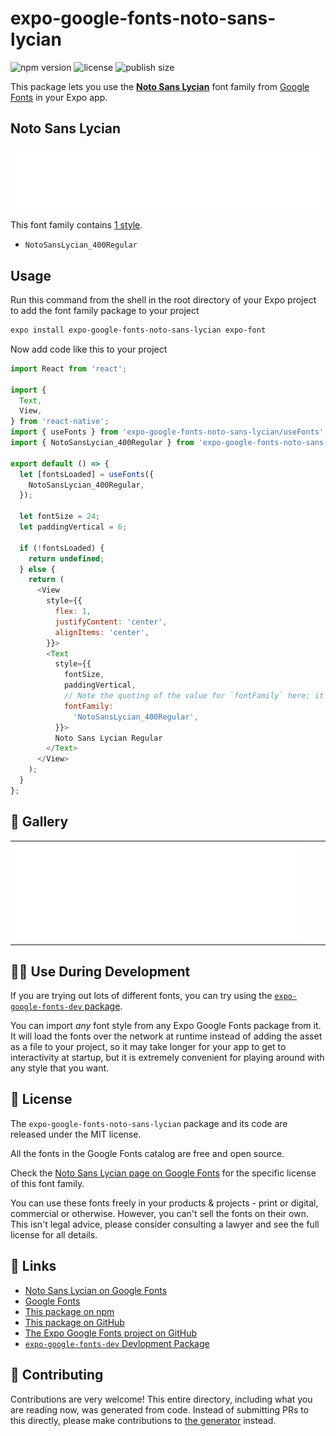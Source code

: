 # expo-google-fonts-noto-sans-lycian

![npm version](https://flat.badgen.net/npm/v/expo-google-fonts-noto-sans-lycian)
![license](https://flat.badgen.net/github/license/expo/google-fonts)
![publish size](https://flat.badgen.net/packagephobia/install/expo-google-fonts-noto-sans-lycian)

This package lets you use the [**Noto Sans Lycian**](https://fonts.google.com/specimen/Noto+Sans+Lycian) font family from [Google Fonts](https://fonts.google.com/) in your Expo app.

## Noto Sans Lycian

![Noto Sans Lycian](./font-family.png)

This font family contains [1 style](#-gallery).

- `NotoSansLycian_400Regular`

## Usage

Run this command from the shell in the root directory of your Expo project to add the font family package to your project
```sh
expo install expo-google-fonts-noto-sans-lycian expo-font
```

Now add code like this to your project
```js
import React from 'react';

import {
  Text,
  View,
} from 'react-native';
import { useFonts } from 'expo-google-fonts-noto-sans-lycian/useFonts';
import { NotoSansLycian_400Regular } from 'expo-google-fonts-noto-sans-lycian/400Regular';

export default () => {
  let [fontsLoaded] = useFonts({
    NotoSansLycian_400Regular,
  });

  let fontSize = 24;
  let paddingVertical = 6;

  if (!fontsLoaded) {
    return undefined;
  } else {
    return (
      <View
        style={{
          flex: 1,
          justifyContent: 'center',
          alignItems: 'center',
        }}>
        <Text
          style={{
            fontSize,
            paddingVertical,
            // Note the quoting of the value for `fontFamily` here; it expects a string!
            fontFamily:
              'NotoSansLycian_400Regular',
          }}>
          Noto Sans Lycian Regular
        </Text>
      </View>
    );
  }
};

```

## 🔡 Gallery


||||
|-|-|-|
|![NotoSansLycian_400Regular](.//400Regular/NotoSansLycian_400Regular.ttf.png)||||


## 👩‍💻 Use During Development

If you are trying out lots of different fonts, you can try using the [`expo-google-fonts-dev` package](https://github.com/freeboub/google-fonts/tree/master/font-packages/dev#readme).

You can import *any* font style from any Expo Google Fonts package from it. It will load the fonts
over the network at runtime instead of adding the asset as a file to your project, so it may take longer
for your app to get to interactivity at startup, but it is extremely convenient
for playing around with any style that you want.

## 📖 License

The `expo-google-fonts-noto-sans-lycian` package and its code are released under the MIT license.

All the fonts in the Google Fonts catalog are free and open source.

Check the [Noto Sans Lycian page on Google Fonts](https://fonts.google.com/specimen/Noto+Sans+Lycian) for the specific license of this font family.

You can use these fonts freely in your products & projects - print or digital, commercial or otherwise. However, you can't sell the fonts on their own. This isn't legal advice, please consider consulting a lawyer and see the full license for all details.

## 🔗 Links

- [Noto Sans Lycian on Google Fonts](https://fonts.google.com/specimen/Noto+Sans+Lycian)
- [Google Fonts](https://fonts.google.com/)
- [This package on npm](https://www.npmjs.com/package/expo-google-fonts-noto-sans-lycian)
- [This package on GitHub](https://github.com/freeboub/google-fonts/tree/master/font-packages/noto-sans-lycian)
- [The Expo Google Fonts project on GitHub](https://github.com/freeboub/google-fonts)
- [`expo-google-fonts-dev` Devlopment Package](https://github.com/freeboub/google-fonts/tree/master/font-packages/dev)

## 🤝 Contributing

Contributions are very welcome! This entire directory, including what you are reading now, was generated from code. Instead of submitting PRs to this directly, please make contributions to [the generator](https://github.com/freeboub/google-fonts/tree/master/packages/generator) instead.
